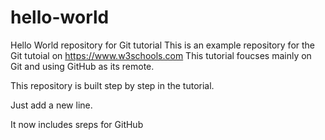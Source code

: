 # hello-world
Hello World repository for Git tutorial
This is an example repository for the Git tutoial on https://www.w3schools.com
This tutorial foucses mainly on Git and using GitHub as its remote.

This repository is built step by step in the tutorial.

Just add a new line.

It now includes sreps for GitHub
